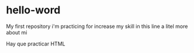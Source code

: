 # hello-word
My first repository
i'm practicing for increase my skill
in this line a litel more about mi

Hay que practicar HTML
